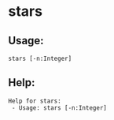 stars
====================

Usage:
--------------------
```
stars [-n:Integer] 
```

Help:
--------------------
```
Help for stars:
 - Usage: stars [-n:Integer] 

```
